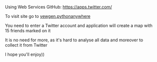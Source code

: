 Using Web Services
GitHub:
https://apps.twitter.com/ 

To visit site go to <a href='http://yewgen.pythonanywhere.com/'>yewgen.pythonanywhere</a>

You need to enter a Twitter account and application will create a map with 15 friends marked on it

It is no need for more, as it's hard to analyse all data and moreover to collect it from Twitter

I hope you'll enjoy))
